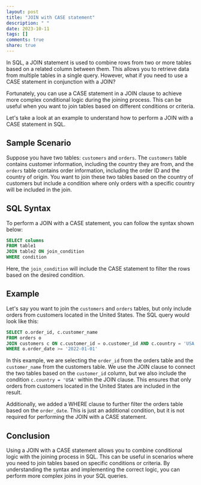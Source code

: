 ```yaml
---
layout: post
title: "JOIN with CASE statement"
description: " "
date: 2023-10-11
tags: []
comments: true
share: true
---
```


In SQL, a JOIN statement is used to combine rows from two or more tables based on a related column between them. This allows you to retrieve data from multiple tables in a single query. However, what if you need to use a CASE statement in conjunction with a JOIN?

Fortunately, you can use a CASE statement in a JOIN clause to achieve more complex conditional logic during the joining process. This can be useful when you want to join tables based on different conditions or criteria.

Let's take a look at an example to understand how to perform a JOIN with a CASE statement in SQL.

## Sample Scenario

Suppose you have two tables: `customers` and `orders`. The `customers` table contains customer information, including the country they are from, and the `orders` table contains order information, including the order ID and the country of origin. You want to join these two tables based on the country of customers but include a condition where only orders with a specific country will be included in the join.

## SQL Syntax

To perform a JOIN with a CASE statement, you can follow the syntax shown below:

```sql
SELECT columns
FROM table1
JOIN table2 ON join_condition
WHERE condition
```

Here, the `join_condition` will include the CASE statement to filter the rows based on the desired condition.

## Example

Let's say you want to join the `customers` and `orders` tables, but only include orders from customers located in the United States. The SQL query would look like this:

```sql
SELECT o.order_id, c.customer_name
FROM orders o
JOIN customers c ON c.customer_id = o.customer_id AND c.country = 'USA'
WHERE o.order_date >= '2022-01-01'
```

In this example, we are selecting the `order_id` from the orders table and the `customer_name` from the customers table. We use the JOIN clause to connect the two tables based on the `customer_id` column, but we also include the condition `c.country = 'USA'` within the JOIN clause. This ensures that only orders from customers located in the United States are included in the result.

Additionally, we added a WHERE clause to further filter the orders table based on the `order_date`. This is just an additional condition, but it is not required for performing the JOIN with a CASE statement.

## Conclusion

Using a JOIN with a CASE statement allows you to combine conditional logic with the joining process in SQL. This can be useful in scenarios where you need to join tables based on specific conditions or criteria. By understanding the syntax and implementing the correct logic, you can perform more complex joins in your SQL queries.